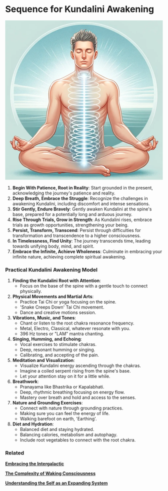 # Sequence for Kundalini Awakening

![DALL·E 2023-11-28 11.38.45 - An illustration of a man practicing Kundalini yoga. He is seated in a meditative pose, eyes closed, with a serene expression. The image shows subtle e.png](Sequence%20for%20Kundalini%20Awakening%207df5fb24a4cb4897b7e13f6816ad4422/0f05880a-fbe6-46b5-a140-2cf7eddb9d41.png)

1. **Begin With Patience, Root in Reality**: 
Start grounded in the present, acknowledging the journey's patience and reality.
2. **Deep Breath, Embrace the Struggle**: 
Recognize the challenges in awakening Kundalini, including discomfort and intense sensations.
3. **Stir Gently, Endure Bravely**: 
Gently awaken Kundalini at the spine's base, prepared for a potentially long and arduous journey.
4. **Rise Through Trials, Grow in Strength**: 
As Kundalini rises, embrace trials as growth opportunities, strengthening your being.
5. **Persist, Transform, Transcend**: 
Persist through difficulties for transformation and transcendence to a higher consciousness.
6. **In Timelessness, Find Unity**: 
The journey transcends time, leading towards unifying body, mind, and spirit.
7. **Embrace the Infinite, Achieve Wholeness**: 
Culminate in embracing your infinite nature, achieving complete spiritual awakening.

### **Practical Kundalini Awakening Model**

1. **Finding the Kundalini Root with Attention**:
    - Focus on the base of the spine with a gentle touch to connect physically.
2. **Physical Movements and Martial Arts**:
    - Practice Tai Chi or yoga focusing on the spine.
    - 'Snake Creeps Down' Tai Chi movement.
    - Dance and creative motions session.
3. **Vibrations, Music, and Tones**:
    - Chant or listen to the root chakra resonance frequency.
    - Metal, Electro, Classical, whatever resonate with you.
    - 396 Hz tones or "LAM" mantra chanting.
4. **Singing, Humming, and Echoing**:
    - Vocal exercises to stimulate chakras.
    - Deep, resonant humming or singing.
    - Calibrating, and accepting of the pain.
5. **Meditation and Visualization**:
    - Visualize Kundalini energy ascending through the chakras.
    - Imagine a coiled serpent rising from the spine's base.
    - Let your attention stay on it for a little while.
6. **Breathwork**:
    - Pranayama like Bhastrika or Kapalabhati.
    - Deep, rhythmic breathing focusing on energy flow.
    - Mastery over breath and hold and access to the senses.
7. **Nature and Grounding Exercises**:
    - Connect with nature through grounding practices.
    - Making sure you can feel the energy of life.
    - Walking barefoot on earth, 'Earthing'.
8. **Diet and Hydration**:
    - Balanced diet and staying hydrated.
    - Balancing calories, metabolism and autophagy.
    - Include root vegetables to connect with the root chakra.

### Related

[**Embracing the Intergalactic**](Embracing%20the%20Intergalactic%207f307a9b48fb4da6a2c2b8397ad9fd83.md) 

[**The Complexity of Waking Consciousness**](The%20Complexity%20of%20Waking%20Consciousness%20f85df004f9494d09b6e07bc043e21012.md) 

[**Understanding the Self as an Expanding System**](Understanding%20the%20Self%20as%20an%20Expanding%20System%204a7b4cc3fc194ced904fb2f158564db7.md)